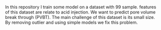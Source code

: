 
In this repository I train some model on a dataset with 99 sample. features of this dataset are relate to acid injection. We want to predict pore volume break through (PVBT). The main challenge of this dataset is its small size. By removing outlier and using simple models we fix this problem.
